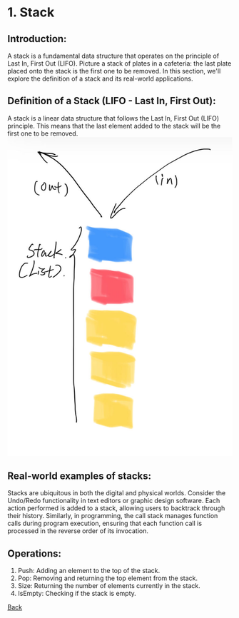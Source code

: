 # 1. Stack

## Introduction:
A stack is a fundamental data structure that operates on the principle of Last In, First Out (LIFO). Picture a stack of plates in a cafeteria: the last plate placed onto the stack is the first one to be removed. In this section, we'll explore the definition of a stack and its real-world applications.

## Definition of a Stack (LIFO - Last In, First Out):
A stack is a linear data structure that follows the Last In, First Out (LIFO) principle. This means that the last element added to the stack will be the first one to be removed.
![](Picture%20Files/Weixin%20Image_20240322192537.jpg)

## Real-world examples of stacks:
Stacks are ubiquitous in both the digital and physical worlds. Consider the Undo/Redo functionality in text editors or graphic design software. Each action performed is added to a stack, allowing users to backtrack through their history. Similarly, in programming, the call stack manages function calls during program execution, ensuring that each function call is processed in the reverse order of its invocation.

## Operations:
1. Push: Adding an element to the top of the stack.
2. Pop: Removing and returning the top element from the stack.
3. Size: Returning the number of elements currently in the stack.
4. IsEmpty: Checking if the stack is empty.

[Back](./README.md)
